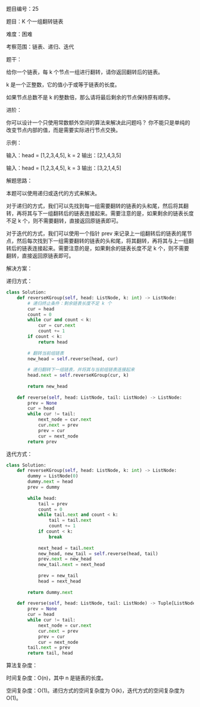 题目编号：25

题目：K 个一组翻转链表

难度：困难

考察范围：链表、递归、迭代

题干：

给你一个链表，每 k 个节点一组进行翻转，请你返回翻转后的链表。

k 是一个正整数，它的值小于或等于链表的长度。

如果节点总数不是 k 的整数倍，那么请将最后剩余的节点保持原有顺序。

进阶：

你可以设计一个只使用常数额外空间的算法来解决此问题吗？
你不能只是单纯的改变节点内部的值，而是需要实际进行节点交换。

示例：

输入：head = [1,2,3,4,5], k = 2
输出：[2,1,4,3,5]

输入：head = [1,2,3,4,5], k = 3
输出：[3,2,1,4,5]

解题思路：

本题可以使用递归或迭代的方式来解决。

对于递归的方式，我们可以先找到每一组需要翻转的链表的头和尾，然后将其翻转，再将其与下一组翻转后的链表连接起来。需要注意的是，如果剩余的链表长度不足 k 个，则不需要翻转，直接返回原链表即可。

对于迭代的方式，我们可以使用一个指针 prev 来记录上一组翻转后的链表的尾节点，然后每次找到下一组需要翻转的链表的头和尾，将其翻转，再将其与上一组翻转后的链表连接起来。需要注意的是，如果剩余的链表长度不足 k 个，则不需要翻转，直接返回原链表即可。

解决方案：

递归方式：

```python
class Solution:
    def reverseKGroup(self, head: ListNode, k: int) -> ListNode:
        # 递归终止条件：剩余链表长度不足 k 个
        cur = head
        count = 0
        while cur and count < k:
            cur = cur.next
            count += 1
        if count < k:
            return head
        
        # 翻转当前组链表
        new_head = self.reverse(head, cur)
        
        # 递归翻转下一组链表，并将其与当前组链表连接起来
        head.next = self.reverseKGroup(cur, k)
        
        return new_head
    
    def reverse(self, head: ListNode, tail: ListNode) -> ListNode:
        prev = None
        cur = head
        while cur != tail:
            next_node = cur.next
            cur.next = prev
            prev = cur
            cur = next_node
        return prev
```

迭代方式：

```python
class Solution:
    def reverseKGroup(self, head: ListNode, k: int) -> ListNode:
        dummy = ListNode(0)
        dummy.next = head
        prev = dummy
        
        while head:
            tail = prev
            count = 0
            while tail.next and count < k:
                tail = tail.next
                count += 1
            if count < k:
                break
            
            next_head = tail.next
            new_head, new_tail = self.reverse(head, tail)
            prev.next = new_head
            new_tail.next = next_head
            
            prev = new_tail
            head = next_head
        
        return dummy.next
    
    def reverse(self, head: ListNode, tail: ListNode) -> Tuple[ListNode, ListNode]:
        prev = None
        cur = head
        while cur != tail:
            next_node = cur.next
            cur.next = prev
            prev = cur
            cur = next_node
        tail.next = prev
        return tail, head
```

算法复杂度：

时间复杂度：O(n)，其中 n 是链表的长度。

空间复杂度：O(1)。递归方式的空间复杂度为 O(k)，迭代方式的空间复杂度为 O(1)。
